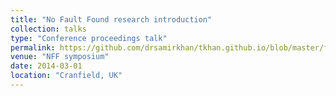```yaml
---
title: "No Fault Found research introduction"
collection: talks
type: "Conference proceedings talk"
permalink: https://github.com/drsamirkhan/tkhan.github.io/blob/master/files/NFF%20Research%20introduction.pptx
venue: "NFF symposium"
date: 2014-03-01
location: "Cranfield, UK"
---
```


